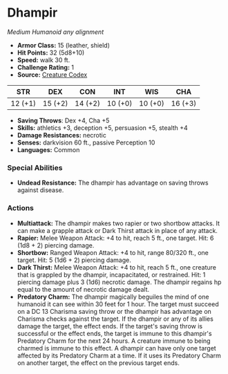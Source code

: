 # Dhampir

*Medium* *Humanoid* *any alignment*

- **Armor Class:** 15 (leather, shield)
- **Hit Points:** 32 (5d8+10)
- **Speed:** walk 30 ft.
- **Challenge Rating:** 1
- **Source:** [Creature Codex](https://koboldpress.com/kpstore/product/creature-codex-for-5th-edition-dnd/)

| STR | DEX | CON | INT | WIS | CHA |
| --- | --- | --- | --- | --- | --- |
| 12 (+1) | 15 (+2) | 14 (+2) | 10 (+0) | 10 (+0) | 16 (+3) |

- **Saving Throws**: Dex +4, Cha +5
- **Skills:** athletics +3, deception +5, persuasion +5, stealth +4
- **Damage Resistances:** necrotic
- **Senses:** darkvision 60 ft., passive Perception 10
- **Languages:** Common
### Special Abilities
- **Undead Resistance:** The dhampir has advantage on saving throws against disease.
### Actions
- **Multiattack:** The dhampir makes two rapier or two shortbow attacks. It can make a grapple attack or Dark Thirst attack in place of any attack.
- **Rapier:** Melee Weapon Attack: +4 to hit, reach 5 ft., one target. Hit: 6 (1d8 + 2) piercing damage.
- **Shortbow:** Ranged Weapon Attack: +4 to hit, range 80/320 ft., one target. Hit: 5 (1d6 + 2) piercing damage.
- **Dark Thirst:** Melee Weapon Attack: +4 to hit, reach 5 ft., one creature that is grappled by the dhampir, incapacitated, or restrained. Hit: 1 piercing damage plus 3 (1d6) necrotic damage. The dhampir regains hp equal to the amount of necrotic damage dealt.
- **Predatory Charm:** The dhampir magically beguiles the mind of one humanoid it can see within 30 feet for 1 hour. The target must succeed on a DC 13 Charisma saving throw or the dhampir has advantage on Charisma checks against the target. If the dhampir or any of its allies damage the target, the effect ends. If the target's saving throw is successful or the effect ends, the target is immune to this dhampir's Predatory Charm for the next 24 hours. A creature immune to being charmed is immune to this effect. A dhampir can have only one target affected by its Predatory Charm at a time. If it uses its Predatory Charm on another target, the effect on the previous target ends.
